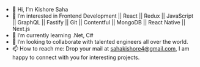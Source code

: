 - 👋 Hi, I’m Kishore Saha
- 👀 I’m interested in Frontend Development || React || Redux || JavaScript || GraphQL || Fastify || Git || Contentful || MongoDB || React Native || Next.js
- 🌱 I’m currently learning .Net, C#
- 💞️ I’m looking to collaborate with talented engineers all over the world.
- 📫 How to reach me: Drop your mail at sahakishore4@gmail.com, I am happy to connect with you for interesting projects.

<!---
sahakishore/sahakishore is a ✨ special ✨ repository because its `README.md` (this file) appears on your GitHub profile.
You can click the Preview link to take a look at your changes.
--->
